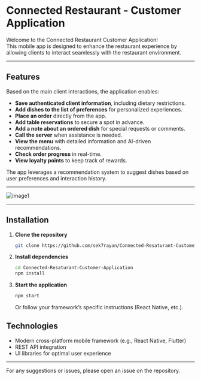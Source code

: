 # Connected Restaurant - Customer Application

Welcome to the Connected Restaurant Customer Application!  
This mobile app is designed to enhance the restaurant experience by allowing clients to interact seamlessly with the restaurant environment.

---

## Features

Based on the main client interactions, the application enables:

- **Save authenticated client information**, including dietary restrictions.
- **Add dishes to the list of preferences** for personalized experiences.
- **Place an order** directly from the app.
- **Add table reservations** to secure a spot in advance.
- **Add a note about an ordered dish** for special requests or comments.
- **Call the server** when assistance is needed.
- **View the menu** with detailed information and AI-driven recommendations.
- **Check order progress** in real-time.
- **View loyalty points** to keep track of rewards.

The app leverages a recommendation system to suggest dishes based on user preferences and interaction history.

---

![image1](image1)

---

## Installation

1. **Clone the repository**
   ```bash
   git clone https://github.com/sek7rayan/Connected-Resaturant-Customer-Application.git
   ```
2. **Install dependencies**
   ```bash
   cd Connected-Resaturant-Customer-Application
   npm install
   ```
3. **Start the application**
   ```bash
   npm start
   ```
   Or follow your framework’s specific instructions (React Native, etc.).

## Technologies

- Modern cross-platform mobile framework (e.g., React Native, Flutter)
- REST API integration
- UI libraries for optimal user experience

---

For any suggestions or issues, please open an issue on the repository.

 
